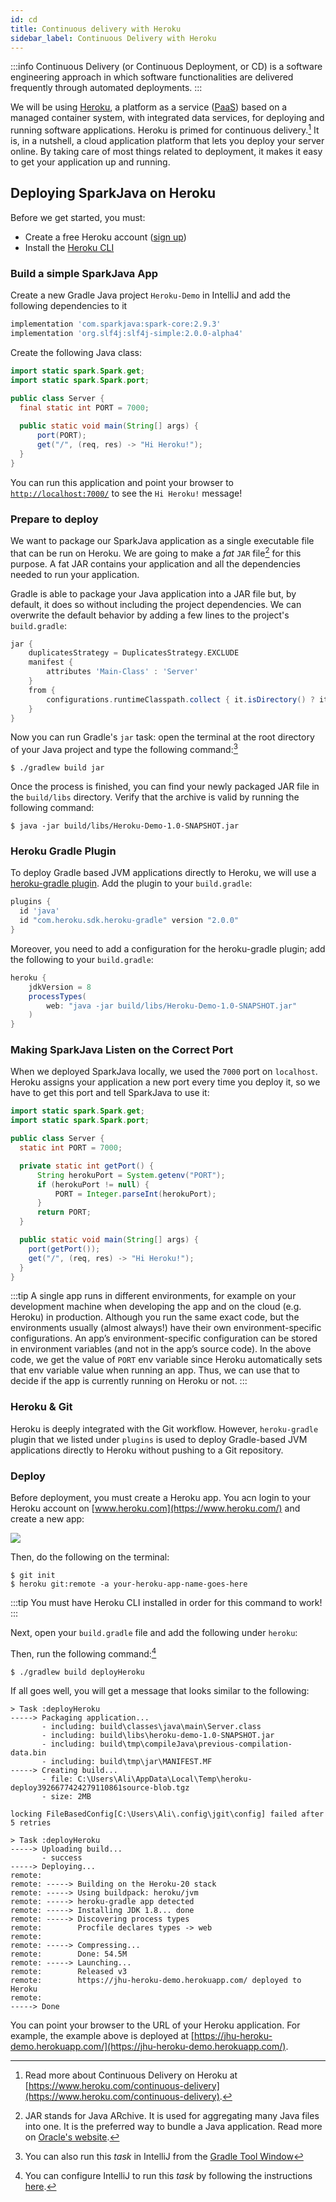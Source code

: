 ```yaml
---
id: cd
title: Continuous delivery with Heroku
sidebar_label: Continuous Delivery with Heroku
---
```


:::info
Continuous Delivery (or Continuous Deployment, or CD) is a software engineering approach in which software functionalities are delivered frequently through automated deployments. 
:::

We will be using [Heroku](https://www.heroku.com/), a platform as a service ([PaaS](https://en.wikipedia.org/wiki/Platform_as_a_service)) based on a managed container system, with integrated data services, for deploying and running software applications. Heroku is primed for continuous delivery.[^1] It is, in a nutshell, a cloud application platform that lets you deploy your server online. By taking care of most things related to deployment, it makes it easy to get your application up and running.

[^1]: Read more about Continuous Delivery on Heroku at [https://www.heroku.com/continuous-delivery](https://www.heroku.com/continuous-delivery).

## Deploying SparkJava on Heroku  

Before we get started, you must:

* Create a free Heroku account ([sign up](https://signup.heroku.com/dc))
* Install the [Heroku CLI](https://toolbelt.heroku.com/)

### Build a simple SparkJava App

Create a new Gradle Java project `Heroku-Demo` in IntelliJ and add the following dependencies to it

```groovy
implementation 'com.sparkjava:spark-core:2.9.3'
implementation 'org.slf4j:slf4j-simple:2.0.0-alpha4'
```

Create the following Java class:

```java
import static spark.Spark.get;
import static spark.Spark.port;

public class Server {
  final static int PORT = 7000;
    
  public static void main(String[] args) {
      port(PORT);
      get("/", (req, res) -> "Hi Heroku!");
  }
}
```

You can run this application and point your browser to [`http://localhost:7000/`](http://localhost:7000/) to see the `Hi Heroku!` message!

### Prepare to deploy

We want to package our SparkJava application as a single executable file that can be run on Heroku. We are going to make a _fat_ `JAR` file[^2] for this purpose. A fat JAR contains your application and all the dependencies needed to run your application. 

[^2]: JAR stands for Java ARchive. It is used for aggregating many Java files into one. It is the preferred way to bundle a Java application. Read more on [Oracle's website](https://docs.oracle.com/javase/8/docs/technotes/guides/jar/jarGuide.html).

Gradle is able to package your Java application into a JAR file but, by default, it does so without including the project dependencies.
We can overwrite the default behavior by adding a few lines to the project's `build.gradle`:

```groovy
jar {
    duplicatesStrategy = DuplicatesStrategy.EXCLUDE
    manifest {
        attributes 'Main-Class' : 'Server'
    }
    from {
        configurations.runtimeClasspath.collect { it.isDirectory() ? it : zipTree(it) }
    }
}
```

Now you can run Gradle's `jar` task: open the terminal at the root directory of your Java project and type the following command:[^3]

```shell
$ ./gradlew build jar
```

[^3]: You can also run this _task_ in IntelliJ from the [Gradle Tool Window](https://www.jetbrains.com/help/idea/jetgradle-tool-window.html)

Once the process is finished, you can find your newly packaged JAR file in the `build/libs` directory. Verify that the archive is valid by running the following command:

```shell
$ java -jar build/libs/Heroku-Demo-1.0-SNAPSHOT.jar
```

### Heroku Gradle Plugin 

To deploy Gradle based JVM applications directly to Heroku, we will use a [heroku-gradle plugin](https://github.com/heroku/heroku-gradle). Add the plugin to your `build.gradle`:

```groovy
plugins {
  id 'java'
  id "com.heroku.sdk.heroku-gradle" version "2.0.0"
}
```

Moreover, you need to add a configuration for the heroku-gradle plugin; add the following to your `build.gradle`:

```groovy
heroku {
    jdkVersion = 8
    processTypes(
        web: "java -jar build/libs/Heroku-Demo-1.0-SNAPSHOT.jar"
    )
}
```

### Making SparkJava Listen on the Correct Port

When we deployed SparkJava locally, we used the `7000` port on `localhost`. Heroku assigns your application a new port every time you deploy it, so we have to get this port and tell SparkJava to use it:

```java
import static spark.Spark.get;
import static spark.Spark.port;

public class Server {
  static int PORT = 7000;

  private static int getPort() {
      String herokuPort = System.getenv("PORT");
      if (herokuPort != null) {
          PORT = Integer.parseInt(herokuPort);
      }
      return PORT;
  }

  public static void main(String[] args) {
    port(getPort());
    get("/", (req, res) -> "Hi Heroku!");
  }
}
```

:::tip
A single app runs in different environments, for example on your development machine when developing the app and on the cloud (e.g. Heroku) in production. Although you run the same exact code, but the environments usually (almost always!) have their own environment-specific configurations. An app’s environment-specific configuration can be stored in environment variables (and not in the app’s source code). In the above code, we get the value of `PORT` env variable since Heroku automatically sets that env variable value when running an app. Thus, we can use that to decide if the app is currently running on Heroku or not.
:::


### Heroku & Git

Heroku is deeply integrated with the Git workflow. However, `heroku-gradle` plugin that we listed under `plugins` is used to deploy Gradle-based JVM applications directly to Heroku without pushing to a Git repository.


### Deploy

Before deployment, you must create a Heroku app. You acn login to your Heroku account on [www.heroku.com](https://www.heroku.com/) and create a new app:

![](../../../static/img/cd1.png)

Then, do the following on the terminal:

```shell
$ git init
$ heroku git:remote -a your-heroku-app-name-goes-here
```

:::tip
You must have Heroku CLI installed in order for this command to work!
:::


Next, open your `build.gradle` file and add the following under `heroku`:


Then, run the following command:[^4]

```shell
$ ./gradlew build deployHeroku
```

[^4]: You can configure IntelliJ to run this _task_ by following the instructions [here](https://devcenter.heroku.com/articles/deploying-java-applications-to-heroku-from-eclipse-or-intellij-idea#deploying-from-intellij-idea).

If all goes well, you will get a message that looks similar to the following:

```shell
> Task :deployHeroku
-----> Packaging application...
       - including: build\classes\java\main\Server.class
       - including: build\libs\heroku-demo-1.0-SNAPSHOT.jar
       - including: build\tmp\compileJava\previous-compilation-data.bin
       - including: build\tmp\jar\MANIFEST.MF
-----> Creating build...
       - file: C:\Users\Ali\AppData\Local\Temp\heroku-deploy3926677424279110861source-blob.tgz
       - size: 2MB

locking FileBasedConfig[C:\Users\Ali\.config\jgit\config] failed after 5 retries

> Task :deployHeroku
-----> Uploading build...
       - success
-----> Deploying...
remote: 
remote: -----> Building on the Heroku-20 stack
remote: -----> Using buildpack: heroku/jvm
remote: -----> heroku-gradle app detected
remote: -----> Installing JDK 1.8... done
remote: -----> Discovering process types
remote:        Procfile declares types -> web
remote: 
remote: -----> Compressing...
remote:        Done: 54.5M
remote: -----> Launching...
remote:        Released v3
remote:        https://jhu-heroku-demo.herokuapp.com/ deployed to Heroku
remote: 
-----> Done
```

You can point your browser to the URL of your Heroku application. For example, the example above is deployed at [https://jhu-heroku-demo.herokuapp.com/](https://jhu-heroku-demo.herokuapp.com/).

   